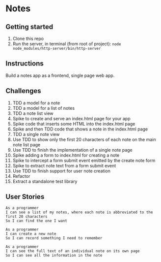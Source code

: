 # Notes

## Getting started


1. Clone this repo
2. Run the server, in terminal (from root of project):
`node node_modules/http-server/bin/http-server`

## Instructions

Build a notes app as a frontend, single page web app.

## Challenges

1. TDD a model for a note
2. TDD a model for a list of notes
3. TDD a note list view
4. Spike to create and serve an index.html page for your app
5. Spike code that inserts some HTML into the index.html page
6. Spike and then TDD code that shows a note in the index.html page
7. TDD a single note view
8. Use TDD to show only the first 20 characters of each note on the main note list page
9. Use TDD to finish the implementation of a single note page
10. Spike adding a form to index.html for creating a note
11. Spike to intercept a form submit event emitted by the create note form
12. Spike to extract note text from a form submit event
13. Use TDD to finish support for user note creation
14. Refactor
15. Extract a standalone test library

## User Stories

```
As a programmer
I can see a list of my notes, where each note is abbreviated to the first 20 characters
So I can find the one I want

As a programmer
I can create a new note
So I can record something I need to remember

As a programmer
I can see the full text of an individual note on its own page
So I can see all the information in the note
```
